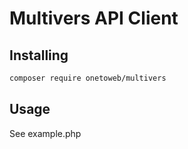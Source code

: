 # Multivers API Client

## Installing

```bash
composer require onetoweb/multivers
```

## Usage

See example.php